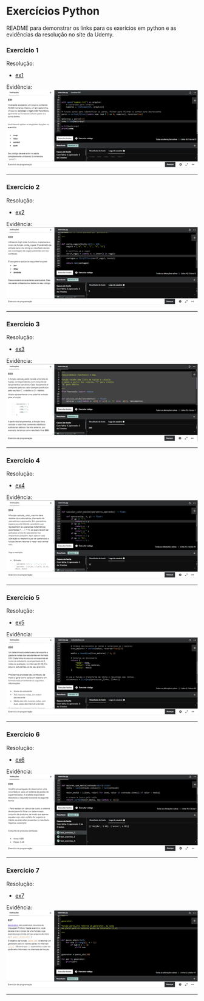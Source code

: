 # Exercícios Python
README para demonstrar os links para os exerícios em python e as evidências da resolução no site da Udemy.

### Exercício 1

Resolução: 
- [ex1](/Sprint4/Exercícios/ex1.py)

Evidência:
![ex1](/Sprint4/Evidências/Exercícios/ex1.png)

---

### Exercício 2

Resolução: 
- [ex2](/Sprint4/Exercícios/ex2.py)

Evidência:
![ex2](/Sprint4/Evidências/Exercícios/ex2.png)

---

### Exercício 3

Resolução: 
- [ex3](/Sprint4/Exercícios/ex3.py)

Evidência:
![ex3](/Sprint4/Evidências/Exercícios/ex3.png)

---

### Exercício 4

Resolução: 
- [ex4](/Sprint4/Exercícios/ex4.py)

Evidência:
![ex4](/Sprint4/Evidências/Exercícios/ex4.png)

---

### Exercício 5

Resolução: 
- [ex5](/Sprint4/Exercícios/ex5.py)

Evidência:
![ex5](/Sprint4/Evidências/Exercícios/ex5.png)

---

### Exercício 6

Resolução: 
- [ex6](/Sprint4/Exercícios/ex6.py)

Evidência:
![ex6](/Sprint4/Evidências/Exercícios/ex6.png)

---

### Exercício 7

Resolução: 
- [ex7](/Sprint4/Exercícios/ex7.py)

Evidência:
![ex7](/Sprint4/Evidências/Exercícios/ex7.png)

---